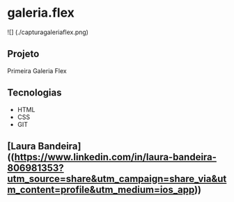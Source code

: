 # galeria.flex
![] (./capturagaleriaflex.png)

## Projeto 
Primeira Galeria Flex

## Tecnologias 
* HTML
* CSS
* GIT

## [Laura Bandeira] ((https://www.linkedin.com/in/laura-bandeira-806981353?utm_source=share&utm_campaign=share_via&utm_content=profile&utm_medium=ios_app))
